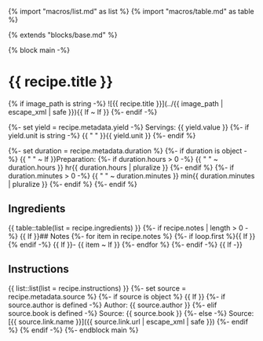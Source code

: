 {% import "macros/list.md" as list %}
{% import "macros/table.md" as table %}

{% extends "blocks/base.md" %}

{% block main -%}
# {{ recipe.title }}

{% if image_path is string -%}
  ![{{ recipe.title }}](../{{ image_path | escape_xml | safe }}){{ lf ~ lf }}
{%- endif -%}

{%- set yield = recipe.metadata.yield -%}
Servings: {{ yield.value }}
{%- if yield.unit is string -%}
  {{ " " }}{{ yield.unit }}
{%- endif %}

{%- set duration = recipe.metadata.duration %}
{%- if duration is object -%}
  {{ "  " ~ lf }}Preparation:
  {%- if duration.hours > 0 -%}
    {{ " " ~ duration.hours }} hr{{ duration.hours | pluralize }}
  {%- endif %}
  {%- if duration.minutes > 0 -%}
    {{ " " ~ duration.minutes }} min{{ duration.minutes | pluralize }}
  {%- endif %}
{%- endif %}

## Ingredients
{{ table::table(list = recipe.ingredients) }}
{%- if recipe.notes | length > 0 -%}
  {{ lf }}## Notes
  {%- for item in recipe.notes %}
    {%- if loop.first %}{{ lf }}{% endif -%}
    {{ lf }}- {{ item ~ lf }}
  {%- endfor %}
{%- endif -%}
{{ lf -}}

## Instructions
{{ list::list(list = recipe.instructions) }}
{%- set source = recipe.metadata.source %}
{%- if source is object %}
  {{ lf }}
  {%- if source.author is defined -%}
    Author: {{ source.author }}
  {%- elif source.book is defined -%}
    Source: {{ source.book }}
  {%- else -%}
    Source: [{{ source.link.name }}]({{ source.link.url | escape_xml | safe }})
  {%- endif %}
{% endif -%}
{%- endblock main %}
